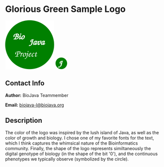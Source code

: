 Glorious Green Sample Logo
==========================

![Large Logo](logo.svg)
![Small Logo](logo_small.svg)

Contact Info
------------

**Author:** BioJava Teammember

**Email:** biojava-l@biojava.org

Description
-----------

The color of the logo was inspired by the lush island of Java, as well as the color of growth and biology. I chose one of my favorite fonts for the text, which I think captures the whimsical nature of the Bioinformatics community. Finally, the shape of the logo represents similtaneously the digital genotype of biology (in the shape of the bit '0'), and the continuous phenotypes we typically observe (symbolized by the circle).
